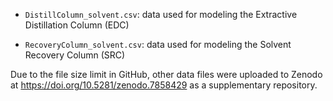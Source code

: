 

* `DistillColumn_solvent.csv`: data used for modeling the Extractive Distillation Column (EDC)

* `RecoveryColumn_solvent.csv`: data used for modeling the Solvent Recovery Column (SRC)

Due to the file size limit in GitHub, other data files were uploaded to Zenodo at https://doi.org/10.5281/zenodo.7858429 as a supplementary repository.

